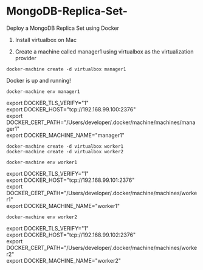 # MongoDB-Replica-Set-
Deploy a MongoDB Replica Set using Docker

1. Install virtualbox on Mac

2. Create a machine called manager1 using virtualbox as the virtualization provider

````
docker-machine create -d virtualbox manager1
````

Docker is up and running!  

````
docker-machine env manager1
````
export DOCKER_TLS_VERIFY="1"  
export DOCKER_HOST="tcp://192.168.99.100:2376"  
export DOCKER_CERT_PATH="/Users/developer/.docker/machine/machines/manager1"  
export DOCKER_MACHINE_NAME="manager1"  

````
docker-machine create -d virtualbox worker1
docker-machine create -d virtualbox worker2
````
````
docker-machine env worker1
````
export DOCKER_TLS_VERIFY="1"  
export DOCKER_HOST="tcp://192.168.99.101:2376"  
export DOCKER_CERT_PATH="/Users/developer/.docker/machine/machines/worker1"  
export DOCKER_MACHINE_NAME="worker1"  
````
docker-machine env worker2
````
export DOCKER_TLS_VERIFY="1"   
export DOCKER_HOST="tcp://192.168.99.102:2376"  
export DOCKER_CERT_PATH="/Users/developer/.docker/machine/machines/worker2"  
export DOCKER_MACHINE_NAME="worker2"  

